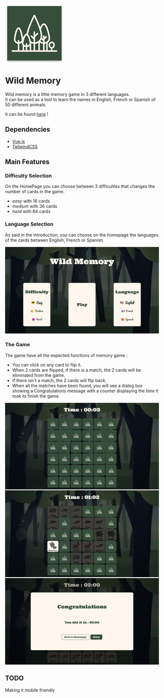 ![logo](public/android-chrome-192x192.png)

# Wild Memory

Wild memory is a little memory game in 3 different languages.  
It can be used as a tool to learn the names in English, French or Spanish of 50 different animals.

It can be found [here](https://memory.bbaloup.fr/) !

## Dependencies

- [Vue.js](https://vuejs.org/)
- [TailwindCSS](https://tailwindcss.com/)

## Main Features
### Difficulty Selection

On the HomePage you can choose between 3 difficulties that changes the number of cards in the game. 
 - *easy* with 16 cards
 - *medium* with 36 cards
 - *hard* with 64 cards

### Language Selection

As said in the introduction, you can choose on the homepage the languages of the cards between English, French or Spanish.

![HomePage](img/home.png)

### The Game

The game have all the expected functions of memory game :
- You can click on any card to flip it.
- When 2 cards are flipped, if there is a match, the 2 cards will be eliminated from the game.
- If there isn't a match, the 2 cards will flip back.
- When all the matches have been found, you will see a dialog box showing a Congratulations message with a counter displaying the time it took to finish the game

![Game start](img/game_start.png)
![Game](img/game.png)
![Game end](img/game_end.png)

## TODO

Making it mobile friendly